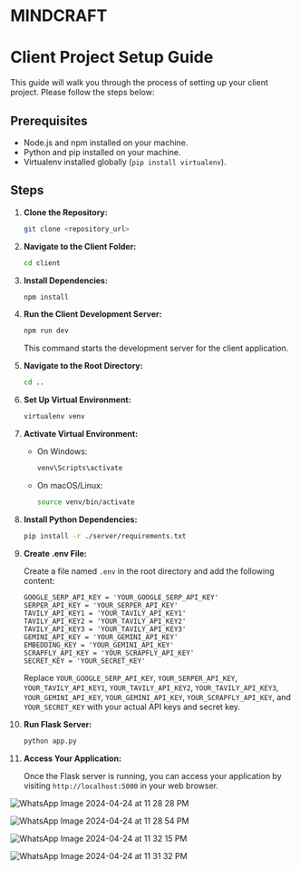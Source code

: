 # MINDCRAFT

# Client Project Setup Guide

This guide will walk you through the process of setting up your client project. Please follow the steps below:

## Prerequisites

- Node.js and npm installed on your machine.
- Python and pip installed on your machine.
- Virtualenv installed globally (`pip install virtualenv`).

## Steps

1. **Clone the Repository:**

    ```bash
    git clone <repository_url>
    ```

2. **Navigate to the Client Folder:**

    ```bash
    cd client
    ```

3. **Install Dependencies:**

    ```bash
    npm install
    ```

4. **Run the Client Development Server:**

    ```bash
    npm run dev
    ```

    This command starts the development server for the client application.

5. **Navigate to the Root Directory:**

    ```bash
    cd ..
    ```

6. **Set Up Virtual Environment:**

    ```bash
    virtualenv venv
    ```

7. **Activate Virtual Environment:**

    - On Windows:

        ```bash
        venv\Scripts\activate
        ```

    - On macOS/Linux:

        ```bash
        source venv/bin/activate
        ```

8. **Install Python Dependencies:**

    ```bash
    pip install -r ./server/requirements.txt
    ```

9. **Create .env File:**

    Create a file named `.env` in the root directory and add the following content:

    ```plaintext
    GOOGLE_SERP_API_KEY = 'YOUR_GOOGLE_SERP_API_KEY'
    SERPER_API_KEY = 'YOUR_SERPER_API_KEY'
    TAVILY_API_KEY1 = 'YOUR_TAVILY_API_KEY1'
    TAVILY_API_KEY2 = 'YOUR_TAVILY_API_KEY2'
    TAVILY_API_KEY3 = 'YOUR_TAVILY_API_KEY3'
    GEMINI_API_KEY = 'YOUR_GEMINI_API_KEY'
    EMBEDDING_KEY = 'YOUR_GEMINI_API_KEY'
    SCRAPFLY_API_KEY = 'YOUR_SCRAPFLY_API_KEY'
    SECRET_KEY = 'YOUR_SECRET_KEY'
    ```

    Replace `YOUR_GOOGLE_SERP_API_KEY`, `YOUR_SERPER_API_KEY`, `YOUR_TAVILY_API_KEY1`, `YOUR_TAVILY_API_KEY2`, `YOUR_TAVILY_API_KEY3`, `YOUR_GEMINI_API_KEY`, `YOUR_GEMINI_API_KEY`, `YOUR_SCRAPFLY_API_KEY`, and `YOUR_SECRET_KEY` with your actual API keys and secret key.

10. **Run Flask Server:**

    ```bash
    python app.py
    ```

11. **Access Your Application:**


    Once the Flask server is running, you can access your application by visiting `http://localhost:5000` in your web browser.

    
    
![WhatsApp Image 2024-04-24 at 11 28 28 PM](https://github.com/Mehekjain05/MindCraft/assets/85340069/652d6648-4c39-47e8-b1e2-8929abf7334c)



![WhatsApp Image 2024-04-24 at 11 28 54 PM](https://github.com/Mehekjain05/MindCraft/assets/85340069/b48491bc-9aa1-4b84-8912-a30fd904ef24)




![WhatsApp Image 2024-04-24 at 11 32 15 PM](https://github.com/Mehekjain05/MindCraft/assets/85340069/6dea0ee7-5798-4353-a54f-b9398c4a5e13)



![WhatsApp Image 2024-04-24 at 11 31 32 PM](https://github.com/Mehekjain05/MindCraft/assets/85340069/3ea0ddd7-0bff-4e41-b144-89d74c8a6fc8)


